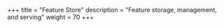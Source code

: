 +++
title = "Feature Store"
description = "Feature storage, management, and serving"
weight = 70
+++
